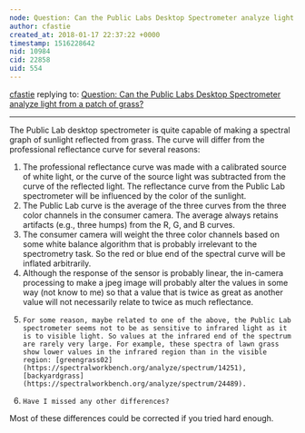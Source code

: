 ```yaml
---
node: Question: Can the Public Labs Desktop Spectrometer analyze light from a patch of grass?
author: cfastie
created_at: 2018-01-17 22:37:22 +0000
timestamp: 1516228642
nid: 10984
cid: 22858
uid: 554
---
```




[cfastie](../profile/cfastie) replying to: [Question: Can the Public Labs Desktop Spectrometer analyze light from a patch of grass?](../notes/WhiteRabbit/07-27-2014/question-can-i-use-the-desktop-spectrometer-to-analyze-ordinary-reflected-light)

----
The Public Lab desktop spectrometer is quite capable of making a spectral graph of sunlight reflected from grass. The curve will differ from the professional reflectance curve for several reasons:

1.	The professional reflectance curve was made with a calibrated source of white light, or the curve of the source light was subtracted from the curve of the reflected light.  The reflectance curve from the Public Lab spectrometer will be influenced by the color of the sunlight.
2.	The Public Lab curve is the average of the three curves from the three color channels in the consumer camera. The average always retains artifacts (e.g., three humps) from the R, G, and B curves.
3.	The consumer camera will weight the three color channels based on some white balance algorithm that is probably irrelevant to the spectrometry task.  So the red or blue end of the spectral curve will be inflated arbitrarily.
4.	Although the response of the sensor is probably linear, the in-camera processing to make a jpeg image will probably alter the values in some way (not know to me) so that a value that is twice as great as another value will not necessarily relate to twice as much reflectance.  
5.     For some reason, maybe related to one of the above, the Public Lab spectrometer seems not to be as sensitive to infrared light as it is to visible light. So values at the infrared end of the spectrum are rarely very large. For example, these spectra of lawn grass show lower values in the infrared region than in the visible region: [greengrass02](https://spectralworkbench.org/analyze/spectrum/14251), [backyardgrass](https://spectralworkbench.org/analyze/spectrum/24489).
6.     Have I missed any other differences?

Most of these differences could be corrected if you tried hard enough.

